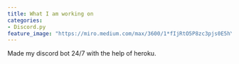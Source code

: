 ```yaml
---
title: What I am working on 
categories:
- Discord.py
feature_image: "https://miro.medium.com/max/3600/1*fIjRtO5P8zc3pjs0E5hYkw.png"
---
```


Made my discord bot 24/7 with the help of heroku. 
